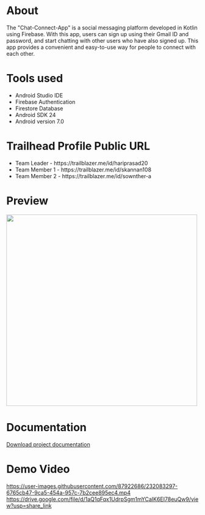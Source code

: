 # About 

The "Chat-Connect-App" is a social messaging platform developed in Kotlin using Firebase. With this app, users can sign up using their Gmail ID and password, and start chatting with other users who have also signed up. This app provides a convenient and easy-to-use way for people to connect with each other.

# Tools used

  <ul>
      <li>Android Studio IDE</li>
      <li>Firebase Authentication</li>
      <li>Firestore Database</li>
      <li>Android SDK 24</li>
      <li>Android version 7.0</li>
  </ul>
  
# Trailhead Profile Public URL
 
   <ul>
      <li>Team Leader   - https://trailblazer.me/id/hariprasad20</li>
      <li>Team Member 1 - https://trailblazer.me/id/skannan108</li>
      <li>Team Member 2 - https://trailblazer.me/id/sownther-a</li>
  </ul>

# Preview
  <p float="left">
  <img src="https://user-images.githubusercontent.com/63907782/231327040-73a0a7b9-9db6-4f2e-8477-8e945da819c4.jpg" width="500" />
</p>
  
# Documentation

[Download project documentation](https://drive.google.com/file/d/1Q5HVYcGHUe49KEHZCXaaJBLQ6cEvXgNO/view?usp=share_link)

# Demo Video
https://user-images.githubusercontent.com/87922686/232083297-6765cb47-9ca5-454a-957c-7b2cee895ec4.mp4
https://drive.google.com/file/d/1aQ1qFqx1UdrpSgm1mYCaIK6EI78euQw9/view?usp=share_link




